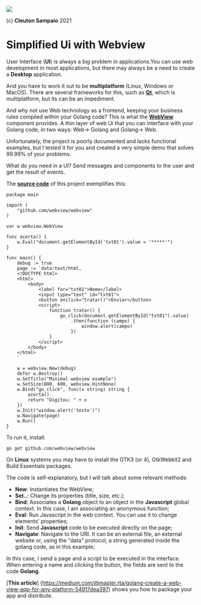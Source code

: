 ![](../../golangnetwork-logo.png)

(c) **Cleuton Sampaio** 2021

# Simplified Ui with Webview

User Interface (**UI**) is always a big problem in applications.You can use web development in most applications, but there may always be a need to create a **Desktop** application.

And you have to work it out to be **multiplatform** (Linux, Windows or MacOS). There are several frameworks for this, such as [**Qt**](https://www.qt.io/), which is multiplatform, but its can be an impediment.

And why not use Web technology as a frontend, keeping your business rules compiled within your Golang code? This is what the [**WebView**](https://github.com/webview/webview) component provides. A thin layer of web Ui that you can interface with your Golang code, in two ways: Web-> Golang and Golang-> Web.

Unfortunately, the project is poorly documented and lacks functional examples, but I tested it for you and created a very simple demo that solves 99.99% of your problems.

What do you need in a UI? Send messages and components to the user and get the result of events.

The [**source code**](../../portuguese/uidemo/main.go) of this project exemplifies this:

```
package main

import (
	"github.com/webview/webview"
)

var w webview.WebView

func acerta() {
	w.Eval("document.getElementById('txt01').value = '*****'")
}

func main() {
	debug := true
	page := `data:text/html,
	<!DOCTYPE html>	
	<html>
		<body>
			<label for="txt01">Nome</label>
			<input type="text" id="txt01">
			<button onclick="tratar()">Enviar</button>
			<script>
				function tratar() {
					go_click(document.getElementById("txt01").value)
						.then(function (campo) {
							window.alert(campo)
						})
				}
			</script>
		</body>
	</html>
	`

	w = webview.New(debug)
	defer w.Destroy()
	w.SetTitle("Minimal webview example")
	w.SetSize(800, 600, webview.HintNone)
	w.Bind("go_click", func(x string) string {
		acerta()
		return "Digitou: " + x
	})
	w.Init("window.alert('teste')")
	w.Navigate(page)
	w.Run()
}

```

To run it, install: 
```
go get github.com/webview/webview
```

On **Linux** systems you may have to install the GTK3 (or 4), GtkWebkit2 and Build Essentials packages.

The code is self-explanatory, but I will talk about some relevant methods:

- **New**: Instantiates the WebView;
- **Set..**: Change its properties (title, size, etc.);
- **Bind**: Associates a **Golang** object to an object in the **Javascript** global context. In this case, I am associating an anonymous function;
- **Eval**: Run Javascript in the web context. You can use it to change elements' properties;
- **Init**: Send **Javascript** code to be executed directly on the page;
- **Navigate**: Navigate to the URI. It can be an external file, an external website or, using the "data" protocol, a string generated inside the golang code, as in this example;

In this case, I send a page and a script to be executed in the interface. When entering a name and clicking the button, the fields are sent to the code **Golang**.

[**This article**] (https://medium.com/@master.rta/golang-create-a-web-view-app-for-any-platform-54917dea397) shows you how to package your app and distribute.